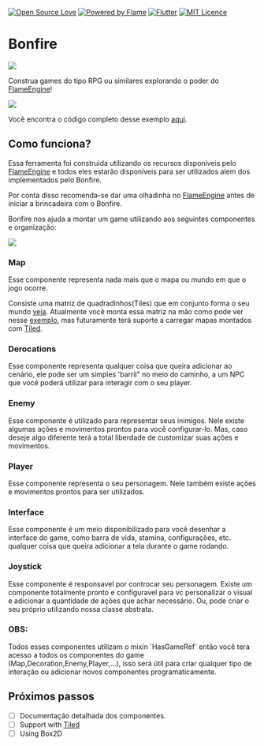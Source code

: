 [![Open Source Love](https://badges.frapsoft.com/os/v1/open-source.svg?v=102)](https://github.com/RafaelBarbosatec/bonfire)
[![Powered by Flame](https://img.shields.io/badge/Powered%20by-%F0%9F%94%A5-orange.svg)](https://flame-engine.org)
[![Flutter](https://img.shields.io/badge/Made%20with-Flutter-blue.svg)](https://flutter.dev/)
[![MIT Licence](https://badges.frapsoft.com/os/mit/mit.svg?v=103)](https://opensource.org/licenses/mit-license.php)

# Bonfire
![](https://github.com/RafaelBarbosatec/bonfire/blob/master/media/bonfire.gif)

Construa games do tipo RPG ou similares explorando o poder do [FlameEngine](https://flame-engine.org/)!

![](https://github.com/RafaelBarbosatec/bonfire/blob/master/media/video_example.gif)

Você encontra o código completo desse exemplo [aqui](https://github.com/RafaelBarbosatec/bonfire/tree/master/example).

## Como funciona?

Essa ferramenta foi construida utilizando os recursos disponíveis pelo [FlameEngine](https://flame-engine.org/) e todos eles estarão disponíveis para ser utilizados alem dos implementados pelo Bonfire.

Por conta disso recomenda-se dar uma olhadinha no [FlameEngine](https://flame-engine.org/) antes de iniciar a brincadeira com o Bonfire.

Bonfire nos ajuda a montar um game utilizando aos seguintes componentes e organização:

![](https://github.com/RafaelBarbosatec/bonfire/blob/master/media/game_diagram.png)

### Map
Esse componente representa nada mais que o mapa ou mundo em que o jogo ocorre. 

Consiste uma matriz de quadradinhos(Tiles) que em conjunto forma o seu mundo [veja](https://www.mapeditor.org/img/screenshot-terrain.png). Atualmente você monta essa matriz na mão como pode ver nesse [exemplo](https://github.com/RafaelBarbosatec/bonfire/blob/master/example/lib/map/dungeon_map.dart), mas futuramente terá suporte a carregar mapas montados com [Tiled](https://www.mapeditor.org/).

### Derocations
Esse componente representa qualquer coisa que queira adicionar ao cenário, ele pode ser um simples 'barril" no meio do caminho, a um NPC que você poderá utilizar para interagir com o seu player.

### Enemy
Esse componente é utilizado para representar seus inimigos. Nele existe algumas ações e movimentos prontos para você configurar-lo. Mas, caso deseje algo diferente terá a total liberdade de customizar suas ações e movimentos.

### Player
Esse componente representa o seu personagem. Nele também existe ações e movimentos prontos para ser utilizados.

### Interface
Esse componente é um meio disponibilizado para você desenhar a interface do game, como barra de vida, stamina, configurações, etc. qualquer coisa que queira adicionar a tela durante o game rodando.

### Joystick
Esse componente é responsavel por controcar seu personagem. Existe um componente totalmente pronto e configuravel para vc personalizar o visual e adicionar a quantidade de ações que achar necessário. Ou, pode criar o seu próprio utilizando nossa classe abstrata.

### OBS:
Todos esses componentes utilizam o mixin ´HasGameRef´ então você tera acesso a todos os componentes do game (Map,Decoration,Enemy,Player,...), isso será útil para criar qualquer tipo de interação ou adicionar novos componentes programaticamente.

## Próximos passos
- [ ] Documentação detalhada dos componentes.
- [ ] Support with [Tiled](https://www.mapeditor.org/)
- [ ] Using Box2D

